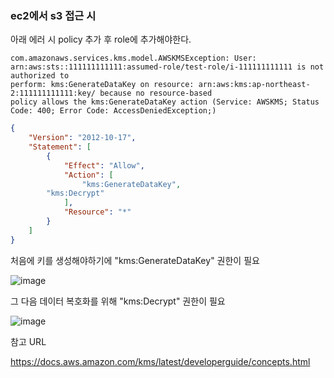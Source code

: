 ### ec2에서 s3 접근 시

아래 에러 시 policy 추가 후 role에 추가해야한다. 

```
com.amazonaws.services.kms.model.AWSKMSException: User: arn:aws:sts::111111111111:assumed-role/test-role/i-111111111111 is not authorized to
perform: kms:GenerateDataKey on resource: arn:aws:kms:ap-northeast-2:111111111111:key/ because no resource-based 
policy allows the kms:GenerateDataKey action (Service: AWSKMS; Status Code: 400; Error Code: AccessDeniedException;)
```

```json
{
    "Version": "2012-10-17",
    "Statement": [
        {
            "Effect": "Allow",
            "Action": [
                "kms:GenerateDataKey",
		"kms:Decrypt"
            ],
            "Resource": "*"
        }
    ]
}

```

처음에 키를 생성해야하기에 "kms:GenerateDataKey" 권한이 필요

![image](https://user-images.githubusercontent.com/38831314/140848427-01058cbc-aee5-4e04-bfb0-ece2e123a373.png)

그 다음 데이터 복호화를 위해 "kms:Decrypt" 권한이 필요

![image](https://user-images.githubusercontent.com/38831314/140848514-cc2abf7f-b4f6-43b9-be40-66b74a9acb9b.png)


참고 URL

https://docs.aws.amazon.com/kms/latest/developerguide/concepts.html




